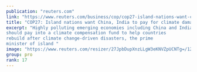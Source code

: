 ```yaml
---
publication: "reuters.com"
link: "https://www.reuters.com/business/cop/cop27-island-nations-want-china-india-pay-climate-damage-2022-11-08/"
title: "COP27: Island nations want China, India to pay for climate damage"
excerpt: "Highly polluting emerging economies including China and India
should pay into a climate compensation fund to help countries
rebuild after climate change-driven disasters, the prime
minister of island "
image: "https://www.reuters.com/resizer/27JpbDupXnzLLgW3eKNVZpUCNTg=/1200x628/smart/filters:quality(80)/cloudfront-us-east-2.images.arcpublishing.com/reuters/YK3FZNHYOZOIFKJQ2JQDW6OGFQ.jpg"
group: pro
rank: 17
---
```

